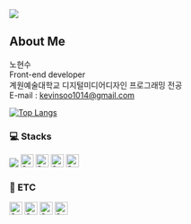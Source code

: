 <img src="https://capsule-render.vercel.app/api?type=waving&color=gradient&height=300&section=header&text=Hi%20There%20👋&fontSize=50&fontAlign=50&fontAlignY=50" /> 
<!-- 메인 배너 -->

## About Me <!-- h3 -->
노현수  
Front-end developer  
계원예술대학교 디지털미디어디자인 프로그래밍 전공  
E-mail : [kevinsoo1014@gmail.com](mailto:kevinsoo1014@gmail.com)

[![Top Langs](https://github-readme-stats.vercel.app/api/top-langs/?username=toosign00)](https://github.com/anuraghazra/github-readme-stats)


### &#128187; Stacks <!-- h2 -->
<div>
<img src="https://img.shields.io/badge/HTML5-E34F26?style=for-the-badge&logo=html5&logoColor=white">
  <img alt="Static Badge_css3" height="23px" src="https://img.shields.io/badge/CSS3-1572B6?style=flat&logo=CSS3&logoColor=%23fff">
  <img alt="Static Badge_javascript" height="23px" src="https://img.shields.io/badge/JavaScript-%23F7DF1E?style=flat&logo=JavaScript&logoColor=%23000">
  <img alt="Static Badge_node.js" height="23px" src="https://img.shields.io/badge/Node.js-339933?style=flat&logo=Node.js&logoColor=white">
  <img alt="Static Badge_git" height="23px" src="https://img.shields.io/badge/Git-%23F05032?style=flat&logo=Git&logoColor=%23fff">
</div>

### &#127912; ETC <!-- h2 -->
<div>
  <img alt="Static Badge_figma" height="23px" src="https://img.shields.io/badge/Figma-%23F24E1E?style=flat&logo=Figma&logoColor=%23fff">
  <img alt="Static Badge_ps" height="23px" src="https://img.shields.io/badge/Adobe%20Photoshop-%2331A8FF?style=flat&logo=adobephotoshop&logoColor=%23fff">
  <img alt="Static Badge_ai" height="23px" src="https://img.shields.io/badge/Adobe%20Illustrator-%23FF9A00?style=flat&logo=adobeillustrator&logoColor=%23fff">
  <img alt="Static Badge_pr" height="23px" src="https://img.shields.io/badge/Adobe%20Premiere%20Pro-%239999FF?style=flat&logo=adobepremierepro&logoColor=%23fff">  
</div>  

